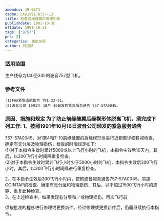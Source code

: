 ```yaml
---
amendno: 39-0671  
cadno: CAD1991-B757-13  
title: 检查前缘缝翼后缘楔形体  
publishdate: 1991-10-30  
effdate: 1991-10-31  
tags: ["B757"]  
pns: []  
categories: 民航总局  
author: 刘加祯  
---
```

  
### 适用范围  
生产线号为140至335的波音757型飞机。  
  
<!--more-->  
### 参考文件  
    (1)FAA紧急适航指令 T91-22-51。  
    (2)波音公司 1991年 10月 16日发的紧急服务通告 757-57A0045。  
  
### 原因、措施和规定     为了防止前缘缝翼后缘楔形体脱离飞机，须完成下列工作: 1、按照1991年10月16日波音公司颁发的紧急服务通告  
757-57A0045，对1至4和7-10前缘缝翼的后缘楔形体进行近距离详细目视检查，确定有无分层及物理损伤，检查的时限规定如下:  
      (1)对于本指令生效时累计5000或以上飞行小时的飞机，本指令生效后10天内，其后，以300飞行小时间隔重复检查。  
      (2)对于本指令生效时累计飞行小时少于5000小时的飞机，本指令生效后300飞行小时，其后，以300飞行小时间隔进行重复检查。  
  
2、在本指令生效后300飞行小时内，按照波音服务通告757-57A0045，实施COINTAP的检查，确定有无分层和物理损伤，其后，以不超过1500飞行小时的周期，重复此种检查。  
    3、在上述检查中，如果发现有分层和／或物理损伤，再次飞行前  
  
须按批准的程序进行修理或更换新件。经过修理或更换新件后，仍需继续执行本指令。  
